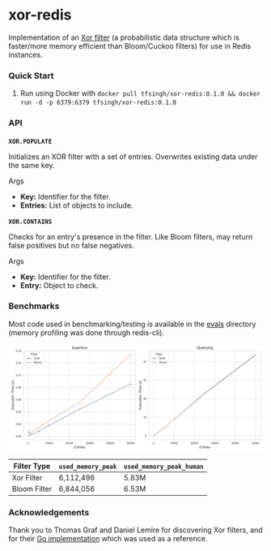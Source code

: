 # xor-redis

Implementation of an [Xor filter](https://arxiv.org/pdf/1912.08258.pdf) (a probabilistic data structure which is faster/more memory efficient than Bloom/Cuckoo filters) for use in Redis instances.

### Quick Start

1. Run using Docker with `docker pull tfsingh/xor-redis:0.1.0 && docker run -d -p 6379:6379 tfsingh/xor-redis:0.1.0`

### API

**`XOR.POPULATE`**

Initializes an XOR filter with a set of entries. Overwrites existing data under the same key.

Args

- **Key:** Identifier for the filter.
- **Entries:** List of objects to include.

**`XOR.CONTAINS`**

Checks for an entry's presence in the filter. Like Bloom filters, may return false positives but no false negatives.

Args

- **Key:** Identifier for the filter.
- **Entry:** Object to check.

### Benchmarks

Most code used in benchmarking/testing is available in the [evals](https://github.com/tfsingh/xor-redis/tree/main/evals) directory (memory profiling was done through redis-cli).

![benchmarks](evals/bench.png)

| Filter Type  | `used_memory_peak` | `used_memory_peak_human` |
| ------------ | ------------------ | ------------------------ |
| Xor Filter   | 6,112,496          | 5.83M                    |
| Bloom Filter | 6,844,056          | 6.53M                    |

### Acknowledgements

Thank you to Thomas Graf and Daniel Lemire for discovering Xor filters, and for their [Go implementation](https://github.com/FastFilter/xorfilter/blob/master/xorfilter.go) which was used as a reference.
